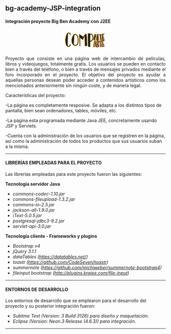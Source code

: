 ## bg-academy-JSP-integration

#### Integración proyecto Big Ben Academy con J2EE

<p align="center"><img src="https://github.com/Josue-Hurtado-Cots/compartearte/blob/master/public/img/portada.png" width="150"></p>

<p align="justify">Proyecto que consiste en una página web de intercambio de películas, libros y videojuegos, totalmente gratis. 
Los usuarios se pueden en contacto bien a través del teléfono, o bien a través de mensajes privados mediante el foro incorporado en 
el proyecto. El objetivo del proyecto es ayudar a aquellas personas desean poder acceder a contenidos artísticos como los mencionados anteriormente 
sin ningún coste, y de manera legal.</p>

Características del proyecto:

-La página es completamente resposive. Se adapta a los distintos tipos de pantalla, bien sean ordenadores, tables, móviles, etc.

-La página esta programada mediante Java JEE, concretamente usando JSP y Servlets.

-Cuenta con la administración de los usuarios que se registren en la página, así como la administración de todos los productos que sus usuarios 
suban a la misma.

---

#### LIBRERÍAS EMPLEADAS PARA EL PROYECTO

Las librerías empleadas para este proyecto fueron las siguientes:

<b>Tecnología servidor Java</b>

- *commons-codec-1.10.jar*
- *commons-fileupload-1.3.2.jar*
- *commons-io-2.5.jar*
- *jackson-all-1.9.0.jar*
- *iText-5.0.5.jar*
- *postgresql-jdbc3-9.2.jar*
- *servlet-api-3.0.jar*

<b>Tecnología cliente - Frameworks y plugins</b>

- *Bootstrap v4*
- *jQuery 3.1.1*
- *dataTables (https://datatables.net/)*
- *toastr (https://github.com/CodeSeven/toastr)*
- *summernote (https://github.com/michiweber/summernote-bootstrap4)*
- *fileinput bootstrap (http://plugins.krajee.com/file-input)*

---

#### ENTORNOS DE DESARROLLO

Los entornos de desarrollo que se emplearon para el desarrollo del proyecto y su posterior integración fueron:

- *Sublime Text (Version: 3 Build 3126) para diseño y maquetación.*
- *Eclipse (Version: Neon.3 Release (4.6.3)) para integración.*

---

